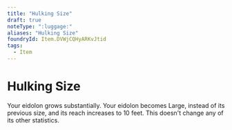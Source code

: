 ```yaml
---
title: "Hulking Size"
draft: true
noteType: ":luggage:"
aliases: "Hulking Size"
foundryId: Item.DVWjCQHyARKvJtid
tags:
  - Item
---
```


# Hulking Size

Your eidolon grows substantially. Your eidolon becomes Large, instead of its previous size, and its reach increases to 10 feet. This doesn't change any of its other statistics.
